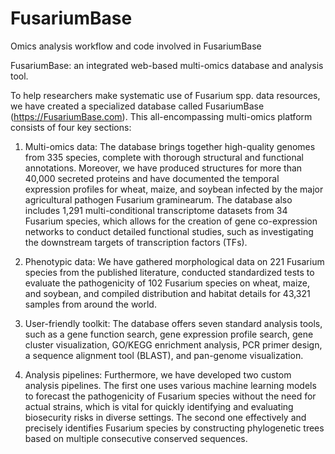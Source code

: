 # FusariumBase
Omics analysis workflow and code involved in FusariumBase

FusariumBase: an integrated web-based multi-omics database and analysis tool.

To help researchers make systematic use of Fusarium spp. data resources, we have created a specialized database called FusariumBase (https://FusariumBase.com). 
This all-encompassing multi-omics platform consists of four key sections: 

1) Multi-omics data: The database brings together high-quality genomes from 335 species, complete with thorough structural and functional annotations. Moreover, we have produced structures for more than 40,000 secreted proteins and have documented the temporal expression profiles for wheat, maize, and soybean infected by the major agricultural pathogen Fusarium graminearum. The database also includes 1,291 multi-conditional transcriptome datasets from 34 Fusarium species, which allows for the creation of gene co-expression networks to conduct detailed functional studies, such as investigating the downstream targets of transcription factors (TFs).

2) Phenotypic data: We have gathered morphological data on 221 Fusarium species from the published literature, conducted standardized tests to evaluate the pathogenicity of 102 Fusarium species on wheat, maize, and soybean, and compiled distribution and habitat details for 43,321 samples from around the world.

3) User-friendly toolkit: The database offers seven standard analysis tools, such as a gene function search, gene expression profile search, gene cluster visualization, GO/KEGG enrichment analysis, PCR primer design, a sequence alignment tool (BLAST), and pan-genome visualization. 

4) Analysis pipelines: Furthermore, we have developed two custom analysis pipelines. The first one uses various machine learning models to forecast the pathogenicity of Fusarium species without the need for actual strains, which is vital for quickly identifying and evaluating biosecurity risks in diverse settings. The second one effectively and precisely identifies Fusarium species by constructing phylogenetic trees based on multiple consecutive conserved sequences.
